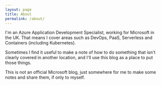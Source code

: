 ```yaml
---
layout: page
title: About
permalink: /about/
---
```


I'm an Azure Application Development Specialist, working for Microsoft in the UK. That means I cover areas such as DevOps, PaaS, Serverless and Containers (including Kubernetes).

Sometimes I find it useful to make a note of how to do something that isn't clearly covered in another location, and I'll use this blog as a place to put those things.

This is not an official Microsoft blog, just somewhere for me to make some notes and share them, if only to myself.